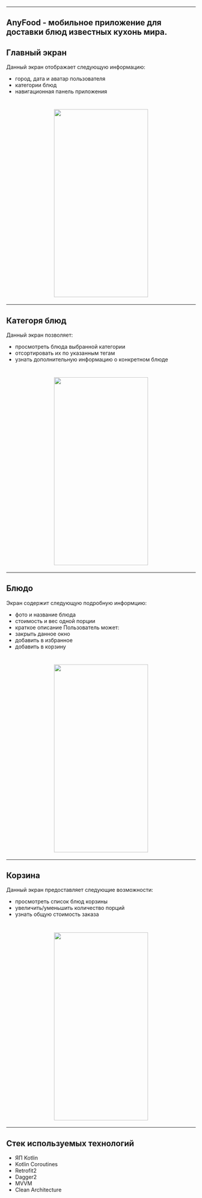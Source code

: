 ___
## AnyFood - мобильное приложение для доставки блюд известных кухонь мира.
## Главный экран
Данный экран отображает следующую информацию:
- город, дата и аватар пользователя
- категории блюд
- навигационная панель приложения
<h1 align="center">
   <img src="https://github.com/laceratione/food-app/assets/43997427/51f986a6-6348-468a-b09a-9740d1e42ce4" width="250" height="500">
</h1>

___
## Категоря блюд
Данный экран позволяет:
- просмотреть блюда выбранной категории
- отсортировать их по указанным тегам
- узнать дополнительную информацию о конкретном блюде
<h1 align="center">
  <img src="https://github.com/laceratione/food-app/assets/43997427/0769e60a-3dae-44db-8bbc-a6564415a7ae" width="250" height="500">
</h1>

___
## Блюдо
Экран содержит следующую подробную информцию:
- фото и название блюда
- стоимость и вес одной порции
- краткое описание
Пользователь может:
- закрыть данное окно
- добавить в избранное
- добавить в корзину
<h1 align="center">
  <img src="https://github.com/laceratione/food-app/assets/43997427/2ce45f50-e9c7-498e-9a8d-5c3032b042c2" width="250" height="500">
</h1>

___
## Корзина
Данный экран предоставляет следующие возможности:
- просмотреть список блюд корзины
- увеличить/уменьшить количество порций
- узнать общую стоимость заказа
<h1 align="center">
  <img src="https://github.com/laceratione/food-app/assets/43997427/9c7572e3-f1b1-4fbd-96c0-60c7845a0dc3" width="250" height="500">
</h1>

___
## Стек используемых технологий
- ЯП Kotlin
- Kotlin Coroutines
- Retrofit2
- Dagger2
- MVVM
- Clean Architecture






